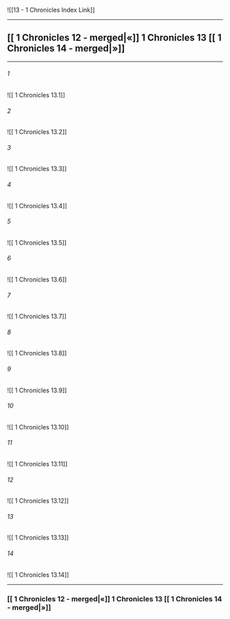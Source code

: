  ![[13 - 1 Chronicles Index Link]]

---
##  [[ 1 Chronicles 12 - merged|«]]  1 Chronicles 13 [[ 1 Chronicles 14 - merged|»]]

---

###### 1
![[ 1 Chronicles 13.1]] 

###### 2
![[ 1 Chronicles 13.2]] 

###### 3
![[ 1 Chronicles 13.3]] 

###### 4
![[ 1 Chronicles 13.4]]

###### 5 
![[ 1 Chronicles 13.5]] 

###### 6
![[ 1 Chronicles 13.6]] 

###### 7
![[ 1 Chronicles 13.7]] 

###### 8
![[ 1 Chronicles 13.8]] 

###### 9
![[ 1 Chronicles 13.9]] 

###### 10
![[ 1 Chronicles 13.10]] 

###### 11
![[ 1 Chronicles 13.11]] 

###### 12
![[ 1 Chronicles 13.12]]

###### 13
![[ 1 Chronicles 13.13]] 

###### 14
![[ 1 Chronicles 13.14]] 


---
###  [[ 1 Chronicles 12 - merged|«]]  1 Chronicles 13 [[ 1 Chronicles 14 - merged|»]]